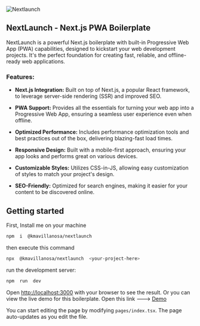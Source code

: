 ![Nextlaunch](https://raw.githubusercontent.com/Kim-Avillanosa/nextlaunch/main/public/assets/banner.png)

## NextLaunch - Next.js PWA Boilerplate

NextLaunch is a powerful Next.js boilerplate with built-in Progressive Web App (PWA) capabilities, designed to kickstart your web development projects. It's the perfect foundation for creating fast, reliable, and offline-ready web applications.

### Features:

- **Next.js Integration:** Built on top of Next.js, a popular React framework, to leverage server-side rendering (SSR) and improved SEO.

- **PWA Support:** Provides all the essentials for turning your web app into a Progressive Web App, ensuring a seamless user experience even when offline.

- **Optimized Performance:** Includes performance optimization tools and best practices out of the box, delivering blazing-fast load times.

- **Responsive Design:** Built with a mobile-first approach, ensuring your app looks and performs great on various devices.

- **Customizable Styles:** Utilizes CSS-in-JS, allowing easy customization of styles to match your project's design.

- **SEO-Friendly:** Optimized for search engines, making it easier for your content to be discovered online.

## Getting started

First, Install me on your machine

```bash
npm  i  @kmavillanosa/nextlaunch
```

then execute this command

```bash
npx  @kmavillanosa/nextlaunch  <your-project-here>
```

run the development server:

```bash
npm  run  dev
```

Open [http://localhost:3000](http://localhost:3000) with your browser to see the result. Or you can view the live demo for this boilerplate. Open this link ---> [Demo](https://kmavillanosa-nextlaunch.netlify.app)

You can start editing the page by modifying `pages/index.tsx`. The page auto-updates as you edit the file.
